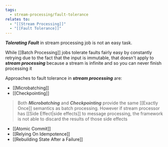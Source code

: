 ```yaml
---
tags:
  - stream-processing/fault-tolerance
relates to:
  - "[[Stream Processing]]"
  - "[[Fault Tolerance]]"
---
```

***Tolerating Fault*** in stream processing job is not an easy task.

While [[Batch Processing]] jobs tolerate faults fairly easy by constantly retrying due to the fact that the input is immutable, that doesn't apply to ***stream processing***  because a stream is infinite and so you can never finish processing it

Approaches to fault tolerance in ***stream processing*** are:
- [[Microbatching]]
- [[Checkpointing]]
> Both ***Microbatching*** and ***Checkpointing*** provide the same [[Exactly Once]] semantics as batch processing. However if stream processor has [[Side Effect|side effects]] to message processing, the framework is not able to discard the results of those side effects
- [[Atomic Commit]]
- [[Relying On Idempotence]]
- [[Rebuilding State After a Failure]]